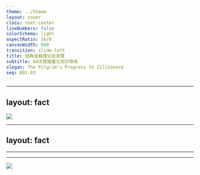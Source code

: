 ```yaml
---
theme: ../theme
layout: cover
class: text-center
lineNumbers: false
colorSchema: light
aspectRatio: 16/9
canvasWidth: 800
transition: slide-left
title: 经典金融理论及发展
subtitle: 60天搭建量化知识体系
slogan: The Pilgrim's Progress to Zillionare
seq: B01-03
---
```





<!--
搭建自己的量化知识体系
今天我们讨论
根据自己的专业发展方向
分别要学习哪些经典金融理论
他们的发展方向如何
这当中有哪些脉络可寻
我们应该如何进行选择
这一期内容可以跟
前一期视频相对照来看
前一期介绍了大学里金融专业的课程设置
这一期提到的内容
可以算是拓展与提高

-->

---
layout: fact
---

![](https://images.jieyu.ai/images/2023/10/cheese-course-roadmap.png)

<Box top = "13%" left="40%" hue1="1" hue2=".8" hue3=".1" h="100px"/>


<!--
这是今天介绍的内容
在我们的知识体系中
所处的位置

-->

---
layout: fact
---

<Carousel 
:slides ="[
    {
        img: 'https://images.jieyu.ai/images/2023/10/Nobel_medal.png',
        text:'1930年代|拉格纳.弗里希|计量经济学开山鼻祖，他创造了这个词，并发起了世界计量经济学会'
    },{
        img: 'https://images.jieyu.ai/images/2023/10/Nobel_medal.png',
        text:'1947年|简·丁伯根|计量经济学奠基人之一'
    },
    {
        img: 'https://images.jieyu.ai/images/2023/10/Samuelson.jpg',
        text:'1947年|保罗.萨缪尔森|发表《经济分析基础》一书\n将经济学真正送进数理科学圣殿的人'
    },{
        img: 'https://images.jieyu.ai/images/2023/10/markvoz.png',
        text:'1952年|哈理.马科维茨|现代投资组合理论（MPT）开创者'
    },{
        img: 'https://images.jieyu.ai/images/2023/10/Merton-Howard-Miller-1990.png ',
        text:'1963年|默顿.米勒|1963年发现MM定理\n即公司资本结构与公司价值无关'
    },{
        img: 'https://images.jieyu.ai/images/2023/10/william-sharpe.jpg',
        text:'1960年代|威廉.夏普|CAPM奠基者之一\n策略评估指标-夏普率至今广为使用'
    },{
        img: 'https://images.jieyu.ai/images/2023/10/Eugene_Fama.jpg',
        text:'1970年|尤金.法马|有效市场假说(EMH)是金融学的七个基本理论之一\n他还在1993年提出著名的三因子模型'
    },{
        img: 'https://images.jieyu.ai/images/2023/10/Scholes.png',
        text:'1973年|迈伦.斯科尔斯|与费雪.布莱克一起发表《期权定价和公司债务》\n为衍生品定价给出了堪称金融巫师的公式'
    },{
        img: 'https://images.jieyu.ai/images/2023/10/merton.png',
        text:'1973年后|罗伯特.默顿|与斯科尔斯改进了BS模型\n适用于有派发股息下的欧式期权'
    },{
        img: 'https://images.jieyu.ai/images/2023/10/Boyle.png',
        text:'1977年|菲利姆·博伊尔|使用蒙特卡罗方法来对期权进行定价\n开创了定量金融学'
    },{
        img: 'https://images.jieyu.ai/images/2023/10/Daniel-Kahneman.png',
        text:'1979年|丹尼尔·卡内曼|他与阿莫斯·特沃斯基合作\n提出展望理论\n研究了人们对得失、发生概率高低等条件的不对称心理效用'
    },{
        img: 'https://images.jieyu.ai/images/2023/10/richard-thaler.png',
        text:'1980年代|理查德.塞勒|首提禀赋效应\n此外，还对跨期选择、心理账户、赢者效应、日历效应有贡献\n行为金融学越来越受投资者重视'
    },{
        img: '/public/ribbon.jpg',
        text:'1900年|路易斯.巴斯里耶|第一个量化布朗运动的人\n建立数学模型来分析市场涨跌的概率的大小'
    }]"
/>



<!--
我们先梳理一下金融理论的发展史

我们首先从1930年代讲起
在30年代前后
拉格纳·弗里希和简·丁伯根
致力于通过数学方法探究经济波动原理
将大量数学模型引入经济学研究中
开创了计量经济学
也就是经济学的【量化时代】
他们把时间序列分析、线性回归分析
等数学工具引入了经济学
他们两位于1969年获得了诺奖
这是经济学诺奖的第一次颁奖
可见他们工作的重要性
现在计量经济学是金工专业必修课
在一些学校里
计量经济学本身就是一个专业

1947年
萨缪尔森发表《经济分析基础》
这本书运用古典的数学技巧和物理概念
采用均衡和比较静态方法分析经济现象
萨缪尔森于1970年获得诺贝尔奖
这本书也是最畅销的经济学书籍之一
可能仅次于亚当斯密的《国富论》
不过，到目前为止
金融学还只是经济学当中不起眼的一个分支


1952年
哈理.马科维茨提出现代投资组合理论
他的研究后来被认为是金融经济学理论前驱工作
被誉为“华尔街的第一次革命”
他的博士论文课题就是用数学来分析股票市场
他于1990年获得诺奖
不过 近年来
MPT的基本假设受到了行为经济学的广泛挑战


1963年
默顿.米勒发现MM定理
即公司资本结构与公司价值无关
即融资、分红和负债都不会影响公司的内在价值
这是金融学的七个基本理论之一

1960年代起
威廉.夏普等人提出资本资产定价模型
即CAPM
夏普的名字还成为今天衡量策略的一项重要指标即夏普指数
他于1990年与马科维茨等人一起获得诺奖

1970年代
尤金.法马提出有效市场假说
EMH也是金融学的七个基本理论之一
其它几个基本理论分别是CAPM
价值可加及守恒
期权理论即BS公式等


尤金.法马对量化金融的主要贡献
是1993年提出来的三因子模型
它是对CAPM的一个改进
2013年获得诺奖
2015年尤金.法马又提出了五因子模型


1973年是量化金融理论的一次高峰
在期权交易诞生近300年之后
人类第一次给出了期权定价公式即BS公式
这是个被称为价值十万亿的公式
斯科尔斯和默顿则因此斩获1997年的诺奖
本来布莱克也应该获得此奖
但遗憾的是他在提名前就去世了
这个公式在数学上使用了伊藤引理
伊藤引理的重要性是给出了
对随机过程的函数做微分的框架
可惜没有数学的诺贝尔奖


1977年
爱尔兰的经济学家Phelim Boyle
发表了期权定价的蒙特卡罗方法一文
这也是期权定价的第三种方法

1979年
丹尼尔·卡内曼与阿莫斯·特沃斯基合作
提出展望理论
研究了人们对得失、发生概率高低等条件的不对称心理效用
开创了行为经济学、行为金融学
不过
由于理查德.塞勒在行为经济学推广方面的重要影响 
就连卡内曼本人
也将理查德.塞勒誉为行为经济学的创始人
从这里起，我们看到了金融学
从所谓的“客观”开始转向“主观”
人的非理性因素被纳入到金融学当中来


1980年代起
理查德.塞勒在行为经济学方面频频提出重要见解
这个人很酷
在电影《大空头》中扮演了自己
行为金融学是一个
专注于研究心理影响
如何影响市场结果的领域
一些常见的行为金融概念
包括损失厌恶、共识偏差、
熟悉倾向、心理账户、羊群效应、锚定效应、自我归因等
这对中高频量化中一些现象的解释非常有效
塞勒于2017年获得诺奖

在某些市场
重点研究行为金融学
追逐波动产生的利润可能才是量化的正确之道
因为这些市场的长期价值并不高

怎么判断一个市场是否具有长期价值？
1987年诺奖得主罗伯特.索洛认为
长期的经济增长主要依靠技术进步
而不是资本和劳动力的投入
这跟我们领导人提出的科学技术是第一生产力不谋而合
因此，哪个市场里
上市公司的科技含量高
哪个市场就有长期投资价值
反之
如果是增长依靠的是人口红利和投资
则对应的市场必然呈现周期性的波动

最后
我们回到1900年
Louis Bachelier （路易斯.巴斯里耶）
他在博士论文《投机理论》中
第一个应用数学模型研究了布朗运动
及其在股票期权估值中的应用
也开启了金融理论发展中很重要的一条线索


贯穿经典金融理论发展的
有三条脉络
第一条线索
是围绕期权定价的
由1900年巴斯里耶开创
最后得到了BS公式


第二条是围绕资产定价的
由现代投资组合理论发端
逐步发展成为五因子模型


第三条脉络比较散乱
它实际上源于经济学派之争
而金融理论的发展
只是只属于这种波动中的枝枝丫丫
这既是基本的价值观之争
也是研究范式之争
经济学由亚当.斯密的国富论发端
于上世纪60、70年代形成微观经济学
和宏观经济学基本理论框架
发展成为新古典经济学派
后来的芝加哥经济学派
则是继承了新古典经济学派的衣钵
在研究范式上
这两派都广泛应用数理模型
但经济学也几乎变成了数学的奴仆
有人戏称为“经济学是沿着数学阻力最小的方向前进”
一些数学上没有办法处理的问题
就避而不谈
另一派则是奥地利学派
对新古典经济学派、特别是凯恩斯主义提出批判
在研究方法甚至多少有一些摒弃数学方法的倾向

经济学上的争论
反映在金融理论上
就是在1980年代以前
像BS公式这种高度数理模型化的金融研究范式
取得了几乎是决定性的胜利
也更受诺奖的青睐

但随后随着奥地利学派兴起
大家逐渐认识到人既是发展经济的手段
更是发展经济的目的
经济的发展不可能完全独立于经济参与者的情绪之外
经济学和价值体系变得更加主观
这也可能导致了心理学研究进入金融
从而产生了行为金融学

经济学和金融学未来还将向哪个方向发展？
这里有一个有意思的方向
就是生物金融学
它是由MIT的金融教授罗闻全开创的
在他的最新著作《适应性市场》中
综合运用经济学、金融学、心理学、进化论等学科
来从生态系统层面认识和解释人类行为和市场规律
这是一个创新和有趣的方向

遇事不决
量子力学
实际上经济和金融活动由于有人的参与
受到意识的推动和干扰
不太可能是纯客观的和自在的

没有人能回答这个问题
宇宙的目的是什么？
因此，我们只能说一切都在演化
我们甚至都不能说是在进化
如果我们连前进的方向都无法预知
又如何能用数学的公式规划出未来的发展?
那些认为自己能够用一些数学公式预言未来的人
无非是在扮演上帝
你相信有上帝吗？

再说回到如何搭建自己的金融理论体系
如果将来要做对冲的、做期权的
应该把从巴斯里耶、伊藤引理、再到布莱克、斯科尔斯的BS公式
以及后来默顿对公式改进都研究一遍
包括蒙特卡罗方法

要认识BS公式的缺陷
可以读一下塔力布的
"why we have never used the Black-Scholes-Merton Option Pricing Formula"
这篇文章

电影《决胜21点》的原型
爱德华.索普写的《Beat the market
 A Scientific Stock Market System》也可以读一下

这部分比较适用于数学基础比较好的同学


按照挖因子的思路
可以好好研究三因子、加上后来的动量因子、投资因子等
Alpha 101以及作者后面写的
151 trading strategies都可以了解一下
对数学的要求没那么高
一般要求基础的统计知识
会OLS回归就可以了
后面用机器学习做模型拟合更好

行为金融学在中高频交易中的应用是能够实证的
国内有券商金工研报研究过前景理论、遗憾规避理论、节日效应对股价的影响
做中高频的同学应该结合动量、反转等因子
多研究这一块

好，今天的视频就到这里
我们下一期见
-->

---
---
![](https://images.jieyu.ai/images/2023/10/cheese-course-roadmap.png)
